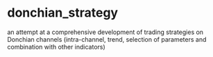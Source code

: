 # donchian_strategy
an attempt at a comprehensive development of trading strategies on Donchian channels (intra-channel, trend, selection of parameters and combination with other indicators)
